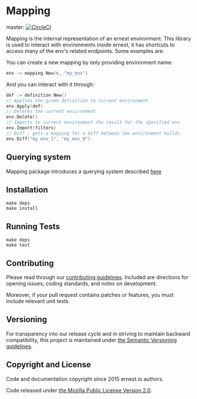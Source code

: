 # Mapping

master:  [![CircleCI](https://circleci.com/gh/ernestio/mapping/tree/master.svg?style=shield)](https://circleci.com/gh/ernestio/mapping/tree/master)  

Mapping is the internal representation of an ernest environment.
This library is used to interact with environments inside ernest, it has shortcuts to access many of the env's related endpoints. Some examples are:

You can create a new mapping by only providing environment name:
```go
env := mapping.New(c, "my_env")
```

And you can interact with it through:
```go
def := definition.New()
// Applies the given definition to current environment
env.Apply(def)
// Deletes the current environment
env.Delete()
// Imports to current environment the result for the specified env
env.Import(filters)
// Diff : gets a mapping for a diff between two environment builds
env.Diff("my_env_1", "my_env_0")
```

## Querying system

Mapping package introduces a querying system described [here](query)

## Installation

```
make deps
make install
```

## Running Tests

```
make deps
make test
```

## Contributing

Please read through our
[contributing guidelines](CONTRIBUTING.md).
Included are directions for opening issues, coding standards, and notes on
development.

Moreover, if your pull request contains patches or features, you must include
relevant unit tests.

## Versioning

For transparency into our release cycle and in striving to maintain backward
compatibility, this project is maintained under [the Semantic Versioning guidelines](http://semver.org/).

## Copyright and License

Code and documentation copyright since 2015 ernest.io authors.

Code released under
[the Mozilla Public License Version 2.0](LICENSE).
